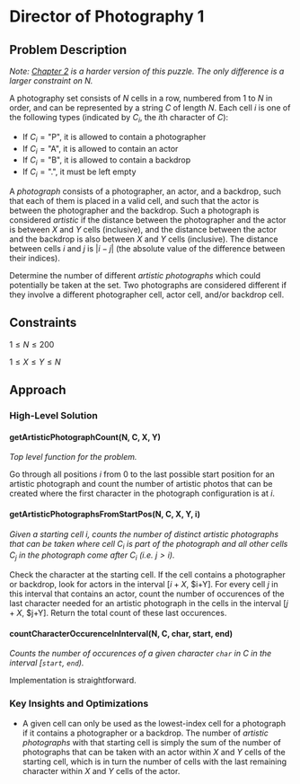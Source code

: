 # Director of Photography 1

## Problem Description

*Note: [Chapter 2](../../Level%202/Director%20of%20Photography%202/) is a harder version of this puzzle. The only difference is a larger constraint on $N$.*

A photography set consists of $N$ cells in a row, numbered from $1$ to $N$ in order, and can be represented by a string $C$ of length $N$. Each cell $i$ is one of the following types (indicated by $C_i$, the $i\text{th}$ character of $C$):
- If $C_i = \text{"P"}$, it is allowed to contain a photographer
- If $C_i = \text{"A"}$, it is allowed to contain an actor
- If $C_i = \text{"B"}$, it is allowed to contain a backdrop
- If $C_i = \text{"."}$, it must be left empty

A *photograph* consists of a photographer, an actor, and a backdrop, such that each of them is placed in a valid cell, and such that the actor is between the photographer and the backdrop. Such a photograph is considered *artistic* if the distance between the photographer and the actor is between $X$ and $Y$ cells (inclusive), and the distance between the actor and the backdrop is also between $X$ and $Y$ cells (inclusive). The distance between cells $i$ and $j$ is $|i-j|$  (the absolute value of the difference between their indices).

Determine the number of different *artistic photographs* which could potentially be taken at the set. Two photographs are considered different if they involve a different photographer cell, actor cell, and/or backdrop cell.

## Constraints

$1 \leq N \leq 200$

$1 \leq X \leq Y \leq N$

## Approach

### High-Level Solution

#### getArtisticPhotographCount(N, C, X, Y)

*Top level function for the problem.*

Go through all positions $i$ from $0$ to the last possible start position for an artistic photograph and count the number of artistic photos that can be created where the first character in the photograph configuration is at $i$.

#### getArtisticPhotographsFromStartPos(N, C, X, Y, i)

*Given a starting cell $i$, counts the number of distinct *artistic photographs* that can be taken where cell $C_i$ is part of the photograph and all other cells $C_j$ in the photograph come after $C_i$ (i.e. $j > i$).*

Check the character at the starting cell. If the cell contains a photographer or backdrop, look for actors in the interval [$i+X$, $i+Y]. For every cell $j$ in this interval that contains an actor, count the number of occurences of the last character needed for an artistic photograph in the cells in the interval [$j+X$, $j+Y]. Return the total count of these last occurences.

#### countCharacterOccurenceInInterval(N, C, char, start, end)

*Counts the number of occurences of a given character ```char``` in $C$ in the interval [```start```, ```end```).*

Implementation is straightforward.

### Key Insights and Optimizations

- A given cell can only be used as the lowest-index cell for a photograph if it contains a photographer or a backdrop. The number of *artistic photographs* with that starting cell is simply the sum of the number of photographs that can be taken with an actor within $X$ and $Y$ cells of the starting cell, which is in turn the number of cells with the last remaining character within $X$ and $Y$ cells of the actor.